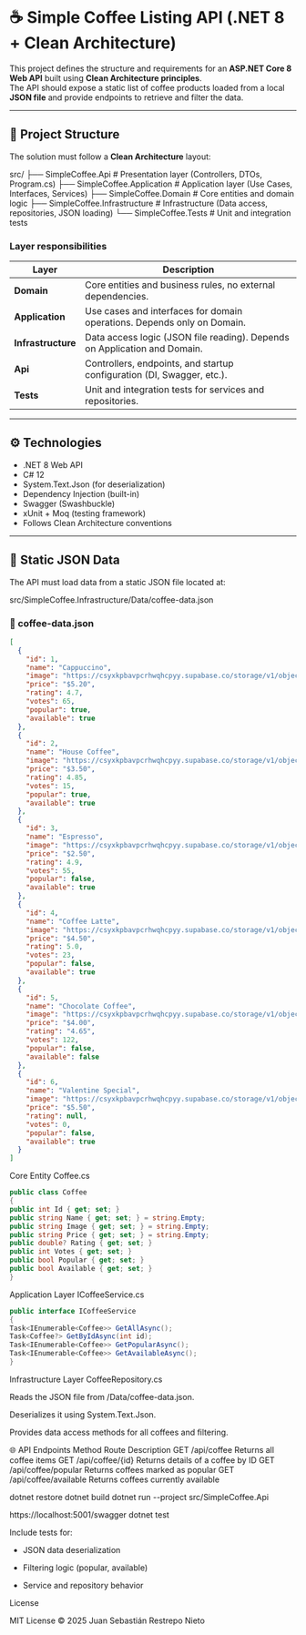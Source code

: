 # ☕ Simple Coffee Listing API (.NET 8 + Clean Architecture)

This project defines the structure and requirements for an **ASP.NET Core 8 Web API** built using **Clean Architecture principles**.  
The API should expose a static list of coffee products loaded from a local **JSON file** and provide endpoints to retrieve and filter the data.

---

## 🧱 Project Structure

The solution must follow a **Clean Architecture** layout:

src/
├── SimpleCoffee.Api # Presentation layer (Controllers, DTOs, Program.cs)
├── SimpleCoffee.Application # Application layer (Use Cases, Interfaces, Services)
├── SimpleCoffee.Domain # Core entities and domain logic
├── SimpleCoffee.Infrastructure # Infrastructure (Data access, repositories, JSON loading)
└── SimpleCoffee.Tests # Unit and integration tests

### Layer responsibilities

| Layer              | Description                                                               |
| ------------------ | ------------------------------------------------------------------------- |
| **Domain**         | Core entities and business rules, no external dependencies.               |
| **Application**    | Use cases and interfaces for domain operations. Depends only on Domain.   |
| **Infrastructure** | Data access logic (JSON file reading). Depends on Application and Domain. |
| **Api**            | Controllers, endpoints, and startup configuration (DI, Swagger, etc.).    |
| **Tests**          | Unit and integration tests for services and repositories.                 |

---

## ⚙️ Technologies

- .NET 8 Web API
- C# 12
- System.Text.Json (for deserialization)
- Dependency Injection (built-in)
- Swagger (Swashbuckle)
- xUnit + Moq (testing framework)
- Follows Clean Architecture conventions

---

## 📂 Static JSON Data

The API must load data from a static JSON file located at:

src/SimpleCoffee.Infrastructure/Data/coffee-data.json

### 📄 coffee-data.json

```json
[
  {
    "id": 1,
    "name": "Cappuccino",
    "image": "https://csyxkpbavpcrhwqhcpyy.supabase.co/storage/v1/object/public/assets/coffee-challenge/cappuccino.jpg",
    "price": "$5.20",
    "rating": 4.7,
    "votes": 65,
    "popular": true,
    "available": true
  },
  {
    "id": 2,
    "name": "House Coffee",
    "image": "https://csyxkpbavpcrhwqhcpyy.supabase.co/storage/v1/object/public/assets/coffee-challenge/house-coffee.jpg",
    "price": "$3.50",
    "rating": 4.85,
    "votes": 15,
    "popular": true,
    "available": true
  },
  {
    "id": 3,
    "name": "Espresso",
    "image": "https://csyxkpbavpcrhwqhcpyy.supabase.co/storage/v1/object/public/assets/coffee-challenge/espresso.jpg",
    "price": "$2.50",
    "rating": 4.9,
    "votes": 55,
    "popular": false,
    "available": true
  },
  {
    "id": 4,
    "name": "Coffee Latte",
    "image": "https://csyxkpbavpcrhwqhcpyy.supabase.co/storage/v1/object/public/assets/coffee-challenge/coffee-latte.jpg",
    "price": "$4.50",
    "rating": 5.0,
    "votes": 23,
    "popular": false,
    "available": true
  },
  {
    "id": 5,
    "name": "Chocolate Coffee",
    "image": "https://csyxkpbavpcrhwqhcpyy.supabase.co/storage/v1/object/public/assets/coffee-challenge/chocolate-coffee.jpg",
    "price": "$4.00",
    "rating": "4.65",
    "votes": 122,
    "popular": false,
    "available": false
  },
  {
    "id": 6,
    "name": "Valentine Special",
    "image": "https://csyxkpbavpcrhwqhcpyy.supabase.co/storage/v1/object/public/assets/coffee-challenge/valentine-special.jpg",
    "price": "$5.50",
    "rating": null,
    "votes": 0,
    "popular": false,
    "available": true
  }
]
```

Core Entity
Coffee.cs

```cs
public class Coffee
{
public int Id { get; set; }
public string Name { get; set; } = string.Empty;
public string Image { get; set; } = string.Empty;
public string Price { get; set; } = string.Empty;
public double? Rating { get; set; }
public int Votes { get; set; }
public bool Popular { get; set; }
public bool Available { get; set; }
}
```

Application Layer
ICoffeeService.cs

```cs
public interface ICoffeeService
{
Task<IEnumerable<Coffee>> GetAllAsync();
Task<Coffee?> GetByIdAsync(int id);
Task<IEnumerable<Coffee>> GetPopularAsync();
Task<IEnumerable<Coffee>> GetAvailableAsync();
}
```

Infrastructure Layer
CoffeeRepository.cs

Reads the JSON file from /Data/coffee-data.json.

Deserializes it using System.Text.Json.

Provides data access methods for all coffees and filtering.

🌐 API Endpoints
Method Route Description
GET /api/coffee Returns all coffee items
GET /api/coffee/{id} Returns details of a coffee by ID
GET /api/coffee/popular Returns coffees marked as popular
GET /api/coffee/available Returns coffees currently available

dotnet restore
dotnet build
dotnet run --project src/SimpleCoffee.Api

https://localhost:5001/swagger
dotnet test

Include tests for:

- JSON data deserialization

- Filtering logic (popular, available)

- Service and repository behavior

License

MIT License © 2025 Juan Sebastián Restrepo Nieto
